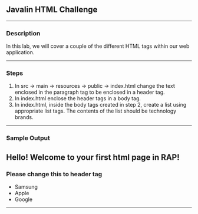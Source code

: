 ## Javalin HTML Challenge
---
### Description
In this lab, we will cover a couple of the different HTML tags within our web application.

---
### Steps
1. In src -> main -> resources -> public -> index.html change the text enclosed in the paragraph tag to be enclosed in a header tag.
2. In index.html enclose the header tags in a body tag.
3. In index.html, inside the body tags created in step 2, create a list using appropriate list tags. The contents of the list should be technology brands.
---
### Sample Output


<h2>Hello! Welcome to your first html page in RAP!</h2> 

<h3>Please change this to header tag</h3>


<ul>
  <li>Samsung</li>
  <li>Apple</li>
  <li>Google</li>
</ul>


---